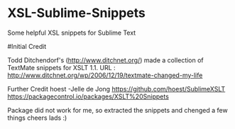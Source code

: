 # XSL-Sublime-Snippets
Some helpful XSL snippets for Sublime Text


#Initial Credit 

Todd Ditchendorf's (http://www.ditchnet.org/) made a collection of TextMate snippets for XSLT 1.1. URL : http://www.ditchnet.org/wp/2006/12/19/textmate-changed-my-life


Further Credit
hoest -Jelle de Jong 
https://github.com/hoest/SublimeXSLT
https://packagecontrol.io/packages/XSLT%20Snippets


Package did not work for me, so extracted the snippets and chenged a few things cheers lads :)

